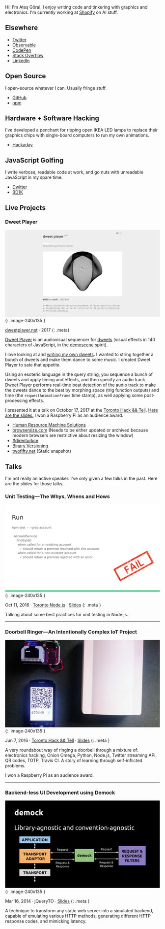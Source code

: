 Hi! I'm Ateş Göral. I enjoy writing code and tinkering with graphics and electronics. I'm currently working at [Shopify](https://www.shopify.com) on AI stuff.

## Elsewhere

- [Twitter](https://twitter.com/atesgoral)
- [Observable](https://observablehq.com/@atesgoral)
- [CodePen](https://codepen.io/atesgoral/)
- [Stack Overflow](https://stackoverflow.com/users/23501/ates-goral)
- [LinkedIn](https://www.linkedin.com/in/atesgoral/)

## Open Source

I open-source whatever I can. Usually fringe stuff.

- [GitHub](https://github.com/atesgoral)
- [npm](https://www.npmjs.com/~atesgoral)

## Hardware + Software Hacking

I've developed a penchant for ripping open IKEA LED lamps to replace their graphics chips with single-board computers to run my own animations.

- [Hackaday](https://hackaday.io/atesgoral)

## JavaScript Golfing

I write verbose, readable code at work, and go nuts with unreadable JavaScript in my spare time.

- [Dwitter](https://www.dwitter.net/u/magna/top)
- [BD1K](https://atesgoral.github.io/bd1k/)

## Live Projects

### Dweet Player

![Dweet Player](i/dweet-player.png "UI showing a dweet along with its code")
{: .image-240x135 }

[dweetplayer.net](https://dweetplayer.net) &middot; 2017
{: .meta}

[Dweet Player](https://dweetplayer.net) is an audiovisual sequencer for [dweets](https://www.dwitter.net) (visual effects in 140 characters of JavaScript, in the [demoscene](https://en.wikipedia.org/wiki/Demoscene) spirit).

I love looking at and [writing my own dweets](https://www.dwitter.net/u/magna/top). I wanted to string together a bunch of dweets and make them dance to some music. I created Dweet Player to sate that appetite.

Using an esoteric language in the query string, you sequence a bunch of dweets and apply timing and effects, and then specify an audio track. Dweet Player performs real-time beat detection of the audio track to make the dweets dance to the beat by morphing space (trig function outputs) and time (the `requestAnimationFrame` time stamp), as well applying some post-processing effects.

I presented it at a talk on Octobor 17, 2017 at the [Toronto Hack && Tell](https://www.meetup.com/Toronto-Hack-and-Tell/). [Here are the slides.](https://speakerdeck.com/atesgoral/dweet-player) I won a Raspberry Pi as an audience award.

- [Human Resource Machine Solutions](http://atesgoral.github.io/hrm-solutions/)
- [browsersize.com](https://browsersize.com) (Needs to be either updated or archived because modern browsers are restrictive about resizing the window)
- [#direnturkce](https://direnturkce.org)
- [Binary Versioning](https://binver.org/)
- [twofifty.net](http://twofifty.net) (Static snapshot)

## Talks

I'm not really an active speaker. I've only given a few talks in the past. Here are the slides for those talks.

### Unit Testing—The Whys, Whens and Hows

![Unit Testing—The Whys, Whens and Hows](i/unit-testing-the-whys-whens-and-hows.png "Example of a passing but faulty unit test")
{: .image-240x135 }

Oct 11, 2016 &middot; [Toronto Node.js](https://www.meetup.com/toronto-node-js/) &middot; [Slides](https://speakerdeck.com/atesgoral/unit-testing-the-whys-whens-and-hows)
{: .meta }

Talking about some best practices for unit testing in Node.js.

---

### Doorbell Ringer—An Intentionally Complex IoT Project

![Doorbell Ringer](i/doorbell-ringer.jpg "A doorbell, a mobile phone, and an Onion Omega")
{: .image-240x135 }

Jun 7, 2016 &middot; [Toronto Hack && Tell](https://www.meetup.com/Toronto-Hack-and-Tell/) &middot; [Slides](https://speakerdeck.com/atesgoral/doorbell-ringer)
{: .meta }

A very roundabout way of ringing a doorbell through a mixture of: electronics hacking, Onion Omega, Python, Node.js, Twitter streaming API, QR codes, TOTP, Travis CI. A story of learning through self-inflicted problems.

I won a Raspberry Pi as an audience award.

---

### Backend-less UI Development using Demock

![Demock diagram](i/backend-less-ui-development.png "Diagram showing where Demock sits in the development environment")
{: .image-240x135 }

Mar 16, 2014 &middot; jQueryTO &middot; [Slides](https://speakerdeck.com/atesgoral/backend-less-ui-development)
{: .meta }

A technique to transform any static web server into a simulated backend, capable of emulating various HTTP methods, generating different HTTP response codes, and mimicking latency.

